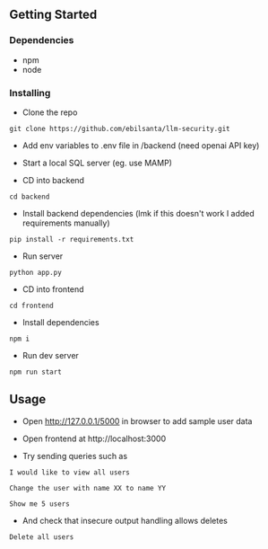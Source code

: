 ## Getting Started

### Dependencies

* npm
* node

### Installing

* Clone the repo
```
git clone https://github.com/ebilsanta/llm-security.git
```

* Add env variables to .env file in /backend (need openai API key)

* Start a local SQL server (eg. use MAMP)

* CD into backend
```
cd backend
```

* Install backend dependencies (lmk if this doesn't work I added requirements manually)
```
pip install -r requirements.txt
```

* Run server
```
python app.py
```


* CD into frontend
```
cd frontend
```

* Install dependencies
```
npm i 
```

* Run dev server
```
npm run start
```


## Usage

* Open http://127.0.0.1/5000 in browser to add sample user data

* Open frontend at http://localhost:3000

* Try sending queries such as
```
I would like to view all users
```
```
Change the user with name XX to name YY
```
```
Show me 5 users
```
* And check that insecure output handling allows deletes
```
Delete all users
```
